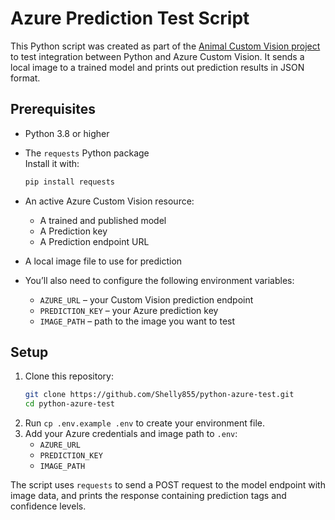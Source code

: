 # Azure Prediction Test Script

This Python script was created as part of the [Animal Custom Vision project](https://github.com/animal-vision/animal-custom-vision) to test integration between Python and Azure Custom Vision. It sends a local image to a trained model and prints out prediction results in JSON format.

## Prerequisites

- Python 3.8 or higher  
- The `requests` Python package  
  Install it with:
  ```bash
  pip install requests

- An active Azure Custom Vision resource:
  - A trained and published model  
  - A Prediction key  
  - A Prediction endpoint URL  

- A local image file to use for prediction

- You’ll also need to configure the following environment variables:
  - `AZURE_URL` – your Custom Vision prediction endpoint  
  - `PREDICTION_KEY` – your Azure prediction key  
  - `IMAGE_PATH` – path to the image you want to test

## Setup
1. Clone this repository:
   ```bash
   git clone https://github.com/Shelly855/python-azure-test.git
   cd python-azure-test
2. Run `cp .env.example .env` to create your environment file.
3. Add your Azure credentials and image path to `.env`:
   - `AZURE_URL`
   - `PREDICTION_KEY`
   - `IMAGE_PATH`

The script uses `requests` to send a POST request to the model endpoint with image data, and prints the response containing prediction tags and confidence levels.
